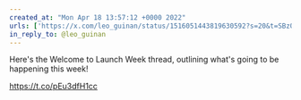 ```yaml
---
created_at: "Mon Apr 18 13:57:12 +0000 2022"
urls: ['https://x.com/leo_guinan/status/1516051443819630592?s=20&t=SBzOqtTDjBofFjBhumVs8w']
in_reply_to: @leo_guinan
---
```


Here's the Welcome to Launch Week thread, outlining what's going to be happening this week!

https://t.co/pEu3dfH1cc